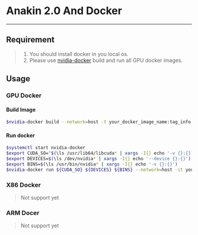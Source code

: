 # Anakin 2.0 And Docker
---

## Requirement

> 1. You should install docker in you local os.
> 2. Please use [nvidia-docker](https://github.com/NVIDIA/nvidia-docker)  build and run all GPU docker images.


## Usage

### GPU Docker
#### Build Image
```bash
$nvidia-docker build --network=host -t your_docker_image_name:tag_info /path/to/Dockerfile -f Dockerfile
```

#### Run docker
```bash
$systemctl start nvidia-docker
$export CUDA_SO="$(\ls /usr/lib64/libcuda* | xargs -I{} echo '-v {}:{}') $(\ls /usr/lib64/libnvidia* | xargs -I{} echo '-v {}:{}')"
$export DEVICES=$(\ls /dev/nvidia* | xargs -I{} echo '--device {}:{}')
$export BINS=$(\ls /usr/bin/nvidia* | xargs -I{} echo '-v {}:{}')
$nvidia-docker run ${CUDA_SO} ${DEVICES} ${BINS} --network=host -it your_docker_image_name:tag_info /bin/bash
```

### X86 Docker

> Not support yet

### ARM Docer

> Not support yet

